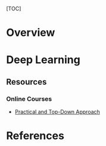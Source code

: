 [TOC]

# Overview

# Deep Learning

## Resources

### Online Courses

- [Practical and Top-Down Approach][dl-course]

# References

[wiki]: https://en.wikipedia.org/wiki/Artificial_intelligence
[outline]: https://en.wikipedia.org/wiki/Outline_of_artificial_intelligence
[deepmind]: https://deepmind.com/
[machine-learning]: https://en.wikipedia.org/wiki/Machine_learning
[deep-learning]: https://en.wikipedia.org/wiki/Deep_learning
[dl-course]: http://course.fast.ai/index.html
